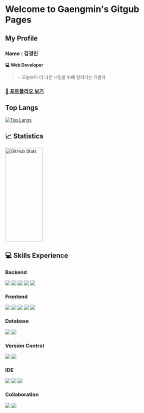 # Welcome to Gaengmin's Gitgub Pages

## My Profile
### Name : 김경민
**💻 Web Developer** 

> 💡 오늘보다 더 나은 내일을 위해 달려가는 개발자
###  [📄 포트폴리오 보기](https://github.com/gaengmin/gaengmin/blob/main/portfolio.pdf)

## Top Langs
[![Top Langs](https://github-readme-stats.vercel.app/api/top-langs/?username=gaengmin)](https://github.com/anuraghazra/github-readme-stats)


## 📈 Statistics
<div align="Left">
  <img alt="GitHub Stats" src="https://github-readme-stats.vercel.app/api?username=gaengmin&show_icons=true&theme=holi" width="49%" height="300px"/>
<!--  <img alt="Top Languages" src="https://github-readme-stats.vercel.app/api/top-langs/?username=gaengmin&hide=c%23,powershell,Mathematica,Ruby,Objective-C,Objective-C%2b%2b,Cuda&title_color=61dafb&text_color=ffffff&icon_color=61dafb&bg_color=20232a&langs_count=8&layout=compact&border_color=61dafb&hide_border=true&size_weight=0.5&count_weight=0.5" width="40%"/>-->
</div>

## 💻 Skills Experience

### Backend
<p>
  <img src="https://img.shields.io/badge/java-007396?style=for-the-badge&logo=java&logoColor=white" />
  <img src="https://img.shields.io/badge/spring%20framework-6DB33F?style=for-the-badge&logo=spring&logoColor=white" />
  <img src="https://img.shields.io/badge/spring%20boot-6DB33F?style=for-the-badge&logo=spring-boot&logoColor=white" />
  <img src="https://img.shields.io/badge/mybatis-FF5733?style=for-the-badge&logo=&logoColor=white" />
  <img src="https://img.shields.io/badge/jpa-007396?style=for-the-badge&logo=&logoColor=white" />
</p>

### Frontend
<p>
  <img src="https://img.shields.io/badge/vue.js-4FC08D?style=for-the-badge&logo=vue.js&logoColor=white" />
  <img src="https://img.shields.io/badge/html5-E34F26?style=for-the-badge&logo=html5&logoColor=white" />
  <img src="https://img.shields.io/badge/css3-1572B6?style=for-the-badge&logo=css3&logoColor=white" />
  <img src="https://img.shields.io/badge/javascript-F7DF1E?style=for-the-badge&logo=javascript&logoColor=black" />
  <img src="https://img.shields.io/badge/thymeleaf-005F0F?style=for-the-badge&logo=thymeleaf&logoColor=white" />
</p>

### Database
<p>
  <img src="https://img.shields.io/badge/oracle-F80000?style=for-the-badge&logo=oracle&logoColor=white" />
  <img src="https://img.shields.io/badge/mysql-4479A1?style=for-the-badge&logo=mysql&logoColor=white" />
</p>

### Version Control
<p>
  <img src="https://img.shields.io/badge/git-F05032?style=for-the-badge&logo=git&logoColor=white" />
  <img src="https://img.shields.io/badge/github-181717?style=for-the-badge&logo=github&logoColor=white" />
</p>

### IDE
<p>
  <img src="https://img.shields.io/badge/intellij%20idea-000000?style=for-the-badge&logo=intellij-idea&logoColor=white" />
  <img src="https://img.shields.io/badge/eclipse-2C2255?style=for-the-badge&logo=eclipse&logoColor=white" />
  <img src="https://img.shields.io/badge/visual%20studio%20code-007ACC?style=for-the-badge&logo=visual-studio-code&logoColor=white" />
</p>

### Collaboration
<p>
  <img src="https://img.shields.io/badge/notion-000000?style=for-the-badge&logo=notion&logoColor=white" />
  <img src="https://img.shields.io/badge/figma-F24E1E?style=for-the-badge&logo=figma&logoColor=white" />
</p>
